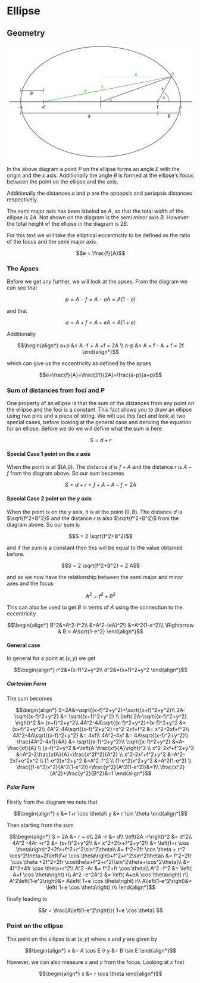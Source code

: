 # Ellipse

## Geometry
![geometry](./img/diagram.svg)

In the above diagram a point $P$ on the ellipse forms an angle $E$ with the origin and the $x$ axis. Additionally the angle $\theta$ is formed at the ellipse's focus between the point on the ellipse and the axis.

Additionally the distances $a$ and $p$ are the apoapsis and periapsis distances respectively.

The semi major axis has been labeled as $A$, so that the total width of the ellipse is $2A$. Not shown on the diagram is the semi minor axis $B$. However the total height of the ellipse in the diagram is $2B$.

For this text we will take the elliptical eccentricity to be defined as the ratio of the focus and the semi major axis.

``` math
e = \frac{f}{A}
```

### The Apses

Before we get any further, we will look at the apses. From the diagram we can see that

``` math
p = A - f = A - eA = A(1-e)
```

and that
``` math
a  = A + f = A + eA = A(1+e)
```

Additionally

``` math
\begin{align*}
a+p &= A -f + A +f = 2A \\
a-p &= A + f - A + f = 2f
\end{align*}
```

which can give us the eccentricity as defined by the apses
``` math
e=\frac{f}{A}=\frac{2f}{2A}=\frac{a-p}{a+p}
```

### Sum of distances from foci and $P$

One property of an ellipse is that the sum of the distances from any point on the ellipse and the foci is a constant. This fact allows you to draw an ellipse using two pins and a piece of string. We will use this fact and look at two special cases, before looking at the general case and deriving the equation for an ellipse. Before we do we will define what the sum is here.

``` math
S = d + r
```

#### Special Case 1 point on the $x$ axis

When the point is at $(A,0). The distance $d$ is $f+A$ and the distance $r$ is $A-f$ from the diagram above. So our sum becomes

``` math
S = d + r = f+A + A-f = 2A
```
#### Special Case 2 point on the $y$ axis

When the point is on the $y$ axis, it is at the point $(0,B)$. The distance $d$ is $\sqrt{f^2+B^2}$ and the distance $r$ is also $\sqrt{f^2+B^2}$ from the diagram above. So our sum is

``` math
S = 2 \sqrt{f^2+B^2}
```

and if the sum is a constant then this will be equal to the value obtained before.

``` math
S = 2 \sqrt{f^2+B^2} = 2 A
```

and so we now have the relationship between the semi major and minor axes and the focus

``` math
 A^2=f^2+B^2
```

This can also be used to get $B$ in terms of $A$ using the connection to the eccentricity

``` math
\begin{align*}
B^2&=A^2-f^2\\
&=A^2-(eA)^2\\
&=A^2(1-e^2)\\
\Rightarrow  & B = A\sqrt{1-e^2}
\end{align*}
```

#### General case

In general for a point at $(x,y)$ we get
``` math
\begin{align*}
r^2&=(x-f)^2+y^2\\
d^2&=(x+f)^2+y^2
\end{align*}
```

##### Cartesian Form

The sum becomes

``` math
\begin{align*}
S=2A&=\sqrt{(x-f)^2+y^2}+\sqrt{(x+f)^2+y^2}\\
2A-\sqrt{(x-f)^2+y^2} &= \sqrt{(x+f)^2+y^2} \\
\left( 2A-\sqrt{(x-f)^2+y^2} \right)^2 &= (x+f)^2+y^2\\
4A^2-4A\sqrt{(x-f)^2+y^2}+(x-f)^2+y^2  &= (x+f)^2+y^2\\
4A^2-4A\sqrt{(x-f)^2+y^2}+x^2-2xf+f^2  &= x^2+2xf+f^2\\
4A^2-4A\sqrt{(x-f)^2+y^2} &= 4xf\\
4A^2-4xf &= 4A\sqrt{(x-f)^2+y^2}\\
\frac{4A^2-4xf}{4A} &= \sqrt{(x-f)^2+y^2}\\
\sqrt{(x-f)^2+y^2} &=A-\frac{xf}{A} \\
(x-f)^2+y^2 &=\left(A-\frac{xf}{A}\right)^2 \\
x^2-2xf+f^2+y^2 &=A^2-2\frac{xfA}{A}+\frac{x^2f^2}{A^2} \\
x^2-2xf+f^2+y^2 &=A^2-2xf+e^2x^2 \\
(1-e^2)x^2+y^2 &=A^2-f^2 \\
(1-e^2)x^2+y^2 &=A^2(1-e^2) \\
\frac{(1-e^2)x^2}{A^2(1-e^2)}+\frac{y^2}{A^2(1-e^2)}&=1\\
\frac{x^2}{A^2}+\frac{y^2}{B^2}&=1
\end{align*}
```

##### Polar Form

Firstly from the diagram we note that
``` math
\begin{align*}
x &= f+r \cos \theta\\
y &= r \sin \theta
\end{align*}
```

Then starting from the sum
``` math
\begin{align*}
S = 2A &= r + d\\
2A -r &= d\\
\left(2A -r\right)^2 &= d^2\\
4A^2 -4Ar +r^2 &= (x+f)^2+y^2\\
&= x^2+2fx+f^2+y^2\\
&= \left(f+r \cos \theta\right)^2+2fx+f^2+r^2\sin^2\theta\\
&= f^2+2fr \cos \theta + r^2 \cos^2\theta+2f\left(f+r \cos \theta\right)+f^2+r^2\sin^2\theta\\
 &= f^2+2fr \cos \theta +2f^2+2fr \cos\theta+f^2+r^2(\sin^2\theta+\cos^2\theta)\\
 &= 4f^2+4fr \cos \theta+r^2\\
A^2 -Ar &= f^2+fr \cos \theta\\
A^2 -f^2 &= \left( A+f \cos \theta\right) r\\
A^2 -e^2A^2 &= \left( A+eA \cos \theta\right) r\\
A^2\left(1-e^2\right)&= A\left( 1+e \cos \theta\right) r\\
A\left(1-e^2\right)&= \left( 1+e \cos \theta\right) r\\
\end{align*}
```
finally leading to
``` math
r = \frac{A\left(1-e^2\right)}{ 1+e \cos \theta}

```

### Point on the ellipse
The point on the ellipse is at $(x,y)$ where $x$ and $y$ are given by

``` math
\begin{align*}
x &= A \cos E \\
y &= B \sin E
\end{align*}
```

However, we can also measure $x$ and $y$ from the focus. Looking at $x$ first

``` math
\begin{align*}
x &= r \cos \theta
\end{align*}
```